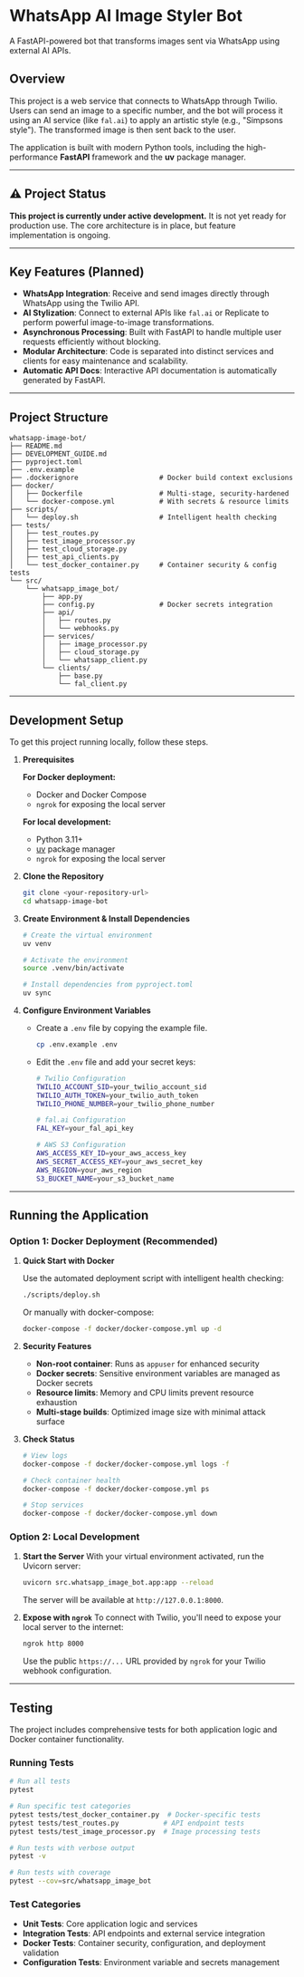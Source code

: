 # WhatsApp AI Image Styler Bot

A FastAPI-powered bot that transforms images sent via WhatsApp using external AI APIs.

## Overview

This project is a web service that connects to WhatsApp through Twilio. Users can send an image to a specific number, and the bot will process it using an AI service (like `fal.ai`) to apply an artistic style (e.g., "Simpsons style"). The transformed image is then sent back to the user.

The application is built with modern Python tools, including the high-performance **FastAPI** framework and the **uv** package manager.

---

## ⚠️ Project Status

**This project is currently under active development.** It is not yet ready for production use. The core architecture is in place, but feature implementation is ongoing.

---

## Key Features (Planned)

- **WhatsApp Integration**: Receive and send images directly through WhatsApp using the Twilio API.
- **AI Stylization**: Connect to external APIs like `fal.ai` or Replicate to perform powerful image-to-image transformations.
- **Asynchronous Processing**: Built with FastAPI to handle multiple user requests efficiently without blocking.
- **Modular Architecture**: Code is separated into distinct services and clients for easy maintenance and scalability.
- **Automatic API Docs**: Interactive API documentation is automatically generated by FastAPI.

---

## Project Structure

```text
whatsapp-image-bot/
├── README.md
├── DEVELOPMENT_GUIDE.md
├── pyproject.toml
├── .env.example
├── .dockerignore                    # Docker build context exclusions
├── docker/
│   ├── Dockerfile                   # Multi-stage, security-hardened
│   └── docker-compose.yml           # With secrets & resource limits
├── scripts/
│   └── deploy.sh                    # Intelligent health checking
├── tests/
│   ├── test_routes.py
│   ├── test_image_processor.py
│   ├── test_cloud_storage.py
│   ├── test_api_clients.py
│   └── test_docker_container.py     # Container security & config tests
└── src/
    └── whatsapp_image_bot/
        ├── app.py
        ├── config.py                # Docker secrets integration
        ├── api/
        │   ├── routes.py
        │   └── webhooks.py
        ├── services/
        │   ├── image_processor.py
        │   ├── cloud_storage.py
        │   └── whatsapp_client.py
        └── clients/
            ├── base.py
            └── fal_client.py
```

---

## Development Setup

To get this project running locally, follow these steps.

1.  **Prerequisites**

    **For Docker deployment:**
    - Docker and Docker Compose
    - `ngrok` for exposing the local server
    
    **For local development:**
    - Python 3.11+
    - [uv](https://astral.sh/docs/uv#installation) package manager
    - `ngrok` for exposing the local server

2.  **Clone the Repository**

    ```bash
    git clone <your-repository-url>
    cd whatsapp-image-bot
    ```

3.  **Create Environment & Install Dependencies**

    ```bash
    # Create the virtual environment
    uv venv

    # Activate the environment
    source .venv/bin/activate

    # Install dependencies from pyproject.toml
    uv sync
    ```

4.  **Configure Environment Variables**

    - Create a `.env` file by copying the example file.
      ```bash
      cp .env.example .env
      ```
    - Edit the `.env` file and add your secret keys:
      ```bash
      # Twilio Configuration
      TWILIO_ACCOUNT_SID=your_twilio_account_sid
      TWILIO_AUTH_TOKEN=your_twilio_auth_token
      TWILIO_PHONE_NUMBER=your_twilio_phone_number
      
      # fal.ai Configuration
      FAL_KEY=your_fal_api_key
      
      # AWS S3 Configuration
      AWS_ACCESS_KEY_ID=your_aws_access_key
      AWS_SECRET_ACCESS_KEY=your_aws_secret_key
      AWS_REGION=your_aws_region
      S3_BUCKET_NAME=your_s3_bucket_name
      ```

---

## Running the Application

### Option 1: Docker Deployment (Recommended)

1.  **Quick Start with Docker**
    
    Use the automated deployment script with intelligent health checking:
    ```bash
    ./scripts/deploy.sh
    ```
    
    Or manually with docker-compose:
    ```bash
    docker-compose -f docker/docker-compose.yml up -d
    ```

2.  **Security Features**
    - **Non-root container**: Runs as `appuser` for enhanced security
    - **Docker secrets**: Sensitive environment variables are managed as Docker secrets
    - **Resource limits**: Memory and CPU limits prevent resource exhaustion
    - **Multi-stage builds**: Optimized image size with minimal attack surface

3.  **Check Status**
    ```bash
    # View logs
    docker-compose -f docker/docker-compose.yml logs -f
    
    # Check container health
    docker-compose -f docker/docker-compose.yml ps
    
    # Stop services
    docker-compose -f docker/docker-compose.yml down
    ```

### Option 2: Local Development

1.  **Start the Server**
    With your virtual environment activated, run the Uvicorn server:

    ```bash
    uvicorn src.whatsapp_image_bot.app:app --reload
    ```

    The server will be available at `http://127.0.0.1:8000`.

2.  **Expose with `ngrok`**
    To connect with Twilio, you'll need to expose your local server to the internet:

    ```bash
    ngrok http 8000
    ```

    Use the public `https://...` URL provided by `ngrok` for your Twilio webhook configuration.

---

## Testing

The project includes comprehensive tests for both application logic and Docker container functionality.

### Running Tests

```bash
# Run all tests
pytest

# Run specific test categories
pytest tests/test_docker_container.py  # Docker-specific tests
pytest tests/test_routes.py           # API endpoint tests
pytest tests/test_image_processor.py  # Image processing tests

# Run tests with verbose output
pytest -v

# Run tests with coverage
pytest --cov=src/whatsapp_image_bot
```

### Test Categories

- **Unit Tests**: Core application logic and services
- **Integration Tests**: API endpoints and external service integration
- **Docker Tests**: Container security, configuration, and deployment validation
- **Configuration Tests**: Environment variable and secrets management
